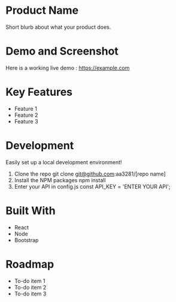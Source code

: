 # Product Name
Short blurb about what your product does.

# Demo and Screenshot


Here is a working live demo : https://example.com

# Key Features
- Feature 1
- Feature 2
- Feature 3

# Development
Easily set up a local development environment!

1. Clone the repo git clone git@github.com:aa3281/[repo name]
2. Install the NPM packages npm install
3. Enter your API in config.js const API_KEY = 'ENTER YOUR API';

# Built With
- React
- Node
- Bootstrap

# Roadmap
- To-do item 1
- To-do item 2
- To-do item 3